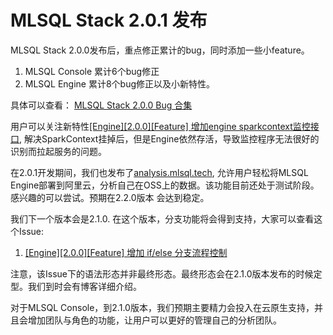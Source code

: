 # MLSQL Stack 2.0.1 发布

MLSQL Stack 2.0.0发布后，重点修正累计的bug，同时添加一些小feature。

1. MLSQL Console 累计6个bug修正
2. MLSQL Engine 累计8个bug修正以及小新特性。

具体可以查看： [MLSQL Stack 2.0.0 Bug 合集](http://docs.mlsql.tech/mlsql-console/release-notes/2.0.0-bug.html)

用户可以关注新特性[[Engine][2.0.0][Feature] 增加engine sparkcontext监控接口](https://github.com/allwefantasy/mlsql/issues/1382),
解决SparkContext挂掉后，但是Engine依然存活，导致监控程序无法很好的识别而拉起服务的问题。

在2.0.1开发期间，我们也发布了[analysis.mlsql.tech](http://blog.mlsql.tech/blog/cloud_oss_analysis.html),
允许用户轻松将MLSQL Engine部署到阿里云，分析自己在OSS上的数据。该功能目前还处于测试阶段。感兴趣的可以尝试。预期在2.2.0版本
会达到稳定。

我们下一个版本会是2.1.0. 在这个版本，分支功能将会得到支持，大家可以查看这个Issue:

1. [[Engine][2.0.0][Feature] 增加 if/else 分支流程控制](https://github.com/allwefantasy/mlsql/issues/1382)

注意，该Issue下的语法形态并非最终形态。最终形态会在2.1.0版本发布的时候定型。我们到时会有博客详细介绍。

对于MLSQL Console，到2.1.0版本，我们预期主要精力会投入在云原生支持，并且会增加团队与角色的功能，让用户可以更好的管理自己的分析团队。

